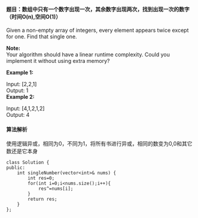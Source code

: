 #### 题目：数组中只有一个数字出现一次，其余数字出现两次，找到出现一次的数字（时间O(n),空间O(1)）
Given a non-empty array of integers, every element appears twice except for one. Find that single one.

**Note:**<br>
Your algorithm should have a linear runtime complexity. Could you implement it without using extra memory?<br>

**Example 1:**<br>

Input: [2,2,1]<br>
Output: 1<br>
**Example 2:**<br>

Input: [4,1,2,1,2]<br>
Output: 4<br>
#### 算法解析
使用逻辑异或，相同为0，不同为1，将所有书进行异或，相同的数变为0,0和其它数还是它本身
```
class Solution {
public:
    int singleNumber(vector<int>& nums) {
        int res=0;
        for(int i=0;i<nums.size();i++){
            res^=nums[i];
        }
        return res;
    }
};
```
